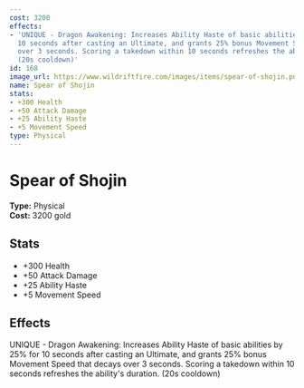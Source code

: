 ```yaml
---
cost: 3200
effects:
- 'UNIQUE - Dragon Awakening: Increases Ability Haste of basic abilities by 25% for
  10 seconds after casting an Ultimate, and grants 25% bonus Movement Speed that decays
  over 3 seconds. Scoring a takedown within 10 seconds refreshes the ability''s duration.
  (20s cooldown)'
id: 168
image_url: https://www.wildriftfire.com/images/items/spear-of-shojin.png
name: Spear of Shojin
stats:
- +300 Health
- +50 Attack Damage
- +25 Ability Haste
- +5 Movement Speed
type: Physical
---
```


# Spear of Shojin

**Type:** Physical  
**Cost:** 3200 gold

## Stats

- +300 Health
- +50 Attack Damage
- +25 Ability Haste
- +5 Movement Speed

## Effects

UNIQUE - Dragon Awakening: Increases Ability Haste of basic abilities by 25% for 10 seconds after casting an Ultimate, and grants 25% bonus Movement Speed that decays over 3 seconds. Scoring a takedown within 10 seconds refreshes the ability's duration. (20s cooldown)

